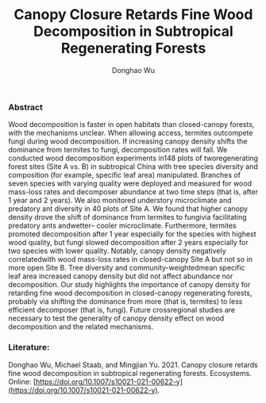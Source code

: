 ﻿---
layout: post
title:  "Canopy Closure Retards Fine Wood Decomposition in Subtropical Regenerating Forests"
author: Donghao Wu
categories: [ Article ]
image: assets/projects/WDH1.jpg
tags: featured
---
### Abstract
Wood decomposition is faster in open habitats than closed-canopy forests, with the mechanisms unclear. When allowing access, termites outcompete fungi during wood decomposition. If increasing canopy density shifts the dominance from termites to fungi, decomposition rates will fall. We conducted wood decomposition experiments in148 plots of tworegenerating forest sites (Site A vs. B) in subtropical China with tree species diversity and composition (for example, specific leaf area) manipulated. Branches of seven species with varying quality were deployed and measured for wood mass-loss rates and decomposer abundance at two time steps (that is, after 1 year and 2 years). We also monitored understory microclimate and predatory ant diversity in 40 plots of Site A. We found that higher canopy density drove the shift of dominance from termites to fungivia facilitating predatory ants andwetter– cooler microclimate. Furthermore, termites promoted decomposition after 1 year especially for the species with highest wood quality, but fungi slowed decomposition after 2 years especially for two species with lower quality. Notably, canopy density negatively correlatedwith wood mass-loss rates in closed-canopy Site A but not so in more open Site B. Tree diversity and community-weightedmean specific leaf area increased canopy density but did not affect abundance nor decomposition. Our study highlights the importance of canopy density for retarding fine wood decomposition in closed-canopy regenerating forests, probably via shifting the dominance from more (that is, termites) to less efficient decomposer (that is, fungi). Future crossregional studies are necessary to test the generality of canopy density effect on wood decomposition and the related mechanisms.

### Literature:
Donghao Wu, Michael Staab, and Mingjian Yu. 2021. Canopy closure retards fine wood decomposition in subtropical regenerating forests. Ecosystems. Online: [https://doi.org/10.1007/s10021-021-00622-y](https://doi.org/10.1007/s10021-021-00622-y). 
